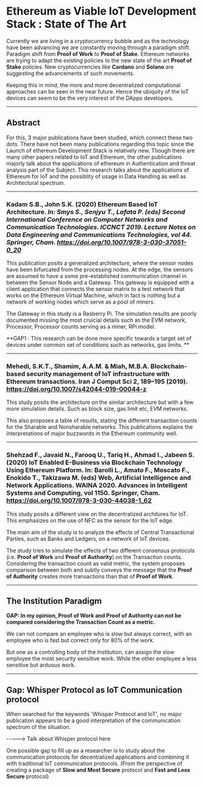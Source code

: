 # Ethereum as Viable IoT Development Stack : State of The Art

Currently we are living in a cryptocurrency bubble and as the technology have been advancing we are constantly moving through a paradigm shift.
Paradigm shift from **Proof of Work** to **Proof of Stake**. Ethereum networks are trying to adapt the existing policies to the new state of the art **Proof of Stake** policies. New cryptocurrencies like **Cardano** and **Solano** are suggesting the advancements of such movements.

Keeping this in mind, the more and more decentralized computational approaches can be seen in the near future. Hence the ubiquity of the IoT devices can seem to be the very interest of the DApps developers.

---

## Abstract

For this, 3 major publications have been studied, which connect these two dots. There have not been many publications regarding this topic since the Launch of ethereum Development Stack is relatively new.
Though there are many other papers related to IoT and Ethereum, the other publications majorly talk about the applications of ethereum in Authentication and threat analysis part of the Subject.
This research talks about the applications of Ethereum for IoT and the possiblity of usage in Data Handling as well as Architectural spectrum.

---

### **Kadam S.B., John S.K. (2020) Ethereum Based IoT Architecture.** _In: Smys S., Senjyu T., Lafata P. (eds) Second International Conference on Computer Networks and Communication Technologies. ICCNCT 2019. Lecture Notes on Data Engineering and Communications Technologies, vol 44. Springer, Cham. https://doi.org/10.1007/978-3-030-37051-0_20_

This publication posits a generalized architecture, where the sensor nodes have been bifurcated from the processing nodes. At the edge, the sensors are assumed to have a some pre-established communication channel in between the Sensor Node and a Gateway.
This gateway is equipped with a client application that connects the sensor matrix to a test network that works on the Ethereum Virtual Machine, which in fact is nothing but a network of working nodes which serve as a pool of miners.

The Gateway in this study is a Rasberry Pi. The simulation results are poorly documented missing the most cruicial details such as the EVM network, Processor, Processor counts serving as a miner, RPi model.

**GAP1 : This research can be done more specific towards a target set of devices under common set of conditions such as networks, gas limits. **

---

### Mehedi, S.K.T., Shamim, A.A.M. & Miah, M.B.A. Blockchain-based security management of IoT infrastructure with Ethereum transactions. Iran J Comput Sci 2, 189–195 (2019). https://doi.org/10.1007/s42044-019-00044-z

This study posits the architecture on the similar architecture but with a few more simulation details. Such as block size, gas limit etc, EVM networks.

This also proposes a table of results, stating the different transaction counts for the Sharable and Nonsharable networks. This publications explains the interpretations of major buzzwords in the Ethereum community well.

---

### Shehzad F., Javaid N., Farooq U., Tariq H., Ahmad I., Jabeen S. (2020) IoT Enabled E-Business via Blockchain Technology Using Ethereum Platform. In: Barolli L., Amato F., Moscato F., Enokido T., Takizawa M. (eds) Web, Artificial Intelligence and Network Applications. WAINA 2020. Advances in Intelligent Systems and Computing, vol 1150. Springer, Cham. https://doi.org/10.1007/978-3-030-44038-1_62

This study posits a different view on the decentralized architures for IoT. This emphasizes on the use of NFC as the sensor for the IoT edge.

The main aim of the study is to analyze the effects of Central Transactional Parties, such as Banks and Ledgers, on a network of IoT devices.

The study tries to simulate the effects of two different consensus protocols (i.e. **Proof of Work** and **Proof of Authority**) on the Transaction counts. Considering the transaction count as valid metric, the system proposes comparison between both and subtly conveys the message that the **Proof of Authority** creates more transactions than that of **Proof of Work**.

---

## The Institution Paradigm

**GAP: In my opinion, Proof of Work and Proof of Authority can not be compared considering the Transaction Count as a metric.**

We can not compare an employee who is slow but always correct, with an employee who is fast but correct only for 80% of the work.

But one as a controlling body of the Institution, can assign the slow employee the most security sensitive work. While the other employee a less sensitive but arduous work.

---

## Gap: Whisper Protocol as IoT Communication protocol

When searched for the keywords 'Whisper Protocol and IoT', no major publication appears to be a good interpretation of the communication spectrum of the situation.

-----> Talk about Whisper protocol here

One possible gap to fill up as a researcher is to study about the communication protocols for decentralized applications and combining it with traditional IoT communication protocols. (From the perspective of creating a package of **Slow and Most Secure** protocol and **Fast and Less Secure** protocol)
